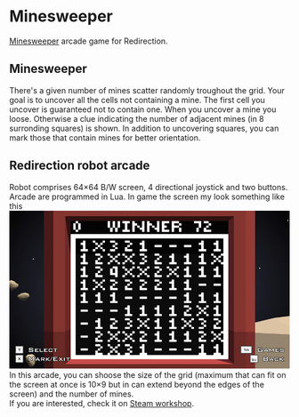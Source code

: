 # Minesweeper
[Minesweeper](https://en.wikipedia.org/wiki/Minesweeper_(video_game)) arcade game for Redirection.

## Minesweeper
There's a given number of mines scatter randomly troughout the grid. Your goal is to uncover all the cells not containing a mine. The first cell you uncover is guaranteed not to contain one. When you uncover a mine you loose. Otherwise a clue indicating the number of adjacent mines (in 8 surronding squares) is shown. In addition to uncovering squares, you can mark those that contain mines for better orientation.

## Redirection robot arcade
Robot comprises 64×64 B/W screen, 4 directional joystick and two buttons. Arcade are programmed in Lua. In game the screen my look something like this
![](thumbnail.png)  
In this arcade, you can shoose the size of the grid (maximum that can fit on the screen at once is 10×9 but in can extend beyond the edges of the screen) and the number of mines.  
If you are interested, check it on [Steam workshop](https://steamcommunity.com/sharedfiles/filedetails/?id=1496182345).